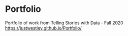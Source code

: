 # Portfolio
Portfolio of work from Telling Stories with Data - Fall 2020
https://justwestley.github.io/Portfolio/

